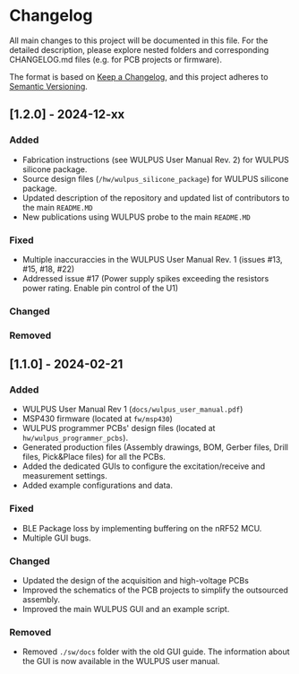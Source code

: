# Changelog

All main changes to this project will be documented in this file.
For the detailed description, please explore nested folders and corresponding CHANGELOG.md files (e.g. for PCB projects or firmware). 

The format is based on [Keep a Changelog](https://keepachangelog.com/en/1.0.0/),
and this project adheres to [Semantic Versioning](https://semver.org/spec/v2.0.0.html).

## [1.2.0] - 2024-12-xx

### Added

- Fabrication instructions (see WULPUS User Manual Rev. 2) for WULPUS silicone package.
- Source design files (`/hw/wulpus_silicone_package`) for WULPUS silicone package.
- Updated description of the repository and updated list of contributors to the main `README.MD`
- New publications using WULPUS probe to the main `README.MD`

### Fixed

- Multiple inaccuraccies in the WULPUS User Manual Rev. 1 (issues #13, #15, #18, #22)
- Addressed issue #17 (Power supply spikes exceeding the resistors power rating. Enable pin control of the U1)

### Changed

### Removed

## [1.1.0] - 2024-02-21

### Added

- WULPUS User Manual Rev 1 (`docs/wulpus_user_manual.pdf`)
- MSP430 firmware (located at `fw/msp430`)
- WULPUS programmer PCBs' design files (located at `hw/wulpus_programmer_pcbs`).
- Generated production files (Assembly drawings, BOM, Gerber files, Drill files, Pick&Place files) for all the PCBs.
- Added the dedicated GUIs to configure the excitation/receive and measurement settings.
- Added example configurations and data.

### Fixed

- BLE Package loss by implementing buffering on the nRF52 MCU.
- Multiple GUI bugs.

### Changed

- Updated the design of the acquisition and high-voltage PCBs
- Improved the schematics of the PCB projects to simplify the outsourced assembly.
- Improved the main WULPUS GUI and an example script.

### Removed

- Removed `./sw/docs` folder with the old GUI guide. The information about the GUI is now available in the WULPUS user manual.